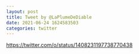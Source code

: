 ```yaml
--- 
layout: post 
title: Tweet by @LaPlumeDeDiable 
date: 2021-06-24 1624583503 
categories: twitter 
--- 
```

https://twitter.com/o/status/1408231197738770438
